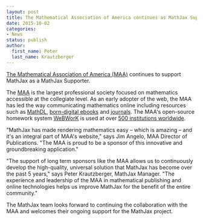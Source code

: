 ```yaml
---
layout: post
title: The Mathematical Association of America continues as MathJax Supporter
date: 2015-10-02
categories:
- News
status: publish
author:
  first_name: Peter
  last_name: Krautzberger
---
```


[The Mathematical Association of America (MAA)](http://www.maa.org/) continues to support MathJax as a MathJax Supporter.

The [MAA](http://www.maa.org) is the largest professional society focused on mathematics accessible at the collegiate level. As an early adopter of the web, the MAA has led the way communicating mathematics online including resources such as [MathDL](http://mathcomm.org/), [born-digital ebooks](http://www.maa.org/publications/ebooks/calculus-modeling-and-application-2nd-edition) and [journals](http://www.maa.org/publications/periodicals). The MAA's open-source homework system [WeBWorK](http://webwork.maa.org/) is used at over [500 institutions worldwide](http://webwork.maa.org/wiki/WeBWorK_Sites#.UjkYtd_ZXZg).

"MathJax has made rendering mathematics easy – which is amazing – and it's an integral part of MAA's website," says Jim Angelo, MAA Director of Publications.  "The MAA is proud to be a sponsor of this innovative and groundbreaking application."

"The support of long term sponsors like the MAA allows us to continuously develop the high-quality, universal solution that MathJax has become over the past 5 years," says Peter Krautzberger, MathJax Manager. "The experience and leadership of the MAA in mathematical publishing and online technologies helps us improve MathJax for the benefit of the entire community."

The MathJax team looks forward to continuing the collaboration with the MAA and welcomes their ongoing support for the MathJax project.
